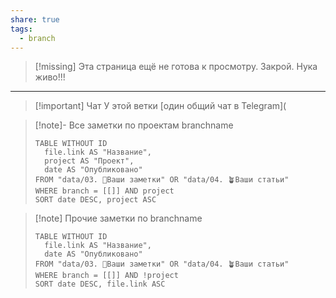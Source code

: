 ```yaml
---
share: true
tags:
  - branch
---
```


> [!missing] 
> Эта страница ещё не готова к просмотру. Закрой. Нука живо!!!

___
> [!important] Чат
>  У этой ветки [один общий чат в Telegram](

> [!note]- Все заметки по проектам branchname
> ```dataview
> TABLE WITHOUT ID
> 	file.link AS "Название",
> 	project AS "Проект",
> 	date AS "Опубликовано"
> FROM "data/03. 🌱Ваши заметки" OR "data/04. 🪴Ваши статьи"
> WHERE branch = [[]] AND project
> SORT date DESC, project ASC
> ``` 

> [!note] Прочие заметки по branchname
> ```dataview
> TABLE WITHOUT ID
> 	file.link AS "Название",
> 	date AS "Опубликовано"
> FROM "data/03. 🌱Ваши заметки" OR "data/04. 🪴Ваши статьи"
> WHERE branch = [[]] AND !project
> SORT date DESC, file.link ASC
> ``` 
